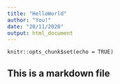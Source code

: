 ```yaml
---
title: "HelloWorld"
author: "You!"
date: "20/11/2020"
output: html_document
---
```


```{r setup, include=FALSE}
knitr::opts_chunk$set(echo = TRUE)
```


## This is a markdown file

